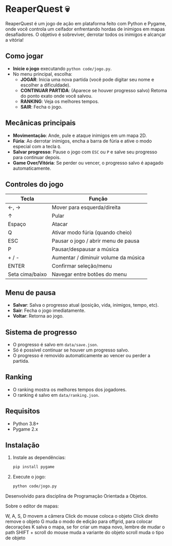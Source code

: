 # ReaperQuest 💀

ReaperQuest é um jogo de ação em plataforma feito com Python e Pygame, onde você controla um ceifador enfrentando hordas de inimigos em mapas desafiadores. O objetivo é sobreviver, derrotar todos os inimigos e alcançar a vitória!

## Como jogar

- **Inicie o jogo** executando `python code/jogo.py`.
- No menu principal, escolha:
  - **JOGAR**: Inicia uma nova partida (você pode digitar seu nome e escolher a dificuldade).
  - **CONTINUAR PARTIDA**: (Aparece se houver progresso salvo) Retoma do ponto exato onde você salvou.
  - **RANKING**: Veja os melhores tempos.
  - **SAIR**: Fecha o jogo.

## Mecânicas principais

- **Movimentação**: Ande, pule e ataque inimigos em um mapa 2D.
- **Fúria**: Ao derrotar inimigos, encha a barra de fúria e ative o modo especial com a tecla `Q`.
- **Salvar progresso**: Pause o jogo com `ESC` ou `P` e salve seu progresso para continuar depois.
- **Game Over/Vitória**: Se perder ou vencer, o progresso salvo é apagado automaticamente.

## Controles do jogo

| Tecla           | Função                               |
| --------------- | ------------------------------------ |
| ←, →            | Mover para esquerda/direita          |
| ↑               | Pular                                |
| Espaço          | Atacar                               |
| Q               | Ativar modo fúria (quando cheio)     |
| ESC             | Pausar o jogo / abrir menu de pausa  |
| P               | Pausar/despausar a música            |
| + / -           | Aumentar / diminuir volume da música |
| ENTER           | Confirmar seleção/menu               |
| Seta cima/baixo | Navegar entre botões do menu         |

## Menu de pausa

- **Salvar**: Salva o progresso atual (posição, vida, inimigos, tempo, etc).
- **Sair**: Fecha o jogo imediatamente.
- **Voltar**: Retorna ao jogo.

## Sistema de progresso

- O progresso é salvo em `data/save.json`.
- Só é possível continuar se houver um progresso salvo.
- O progresso é removido automaticamente ao vencer ou perder a partida.

## Ranking

- O ranking mostra os melhores tempos dos jogadores.
- O ranking é salvo em `data/ranking.json`.

## Requisitos

- Python 3.8+
- Pygame 2.x

## Instalação

1. Instale as dependências:
   ```bash
   pip install pygame
   ```
2. Execute o jogo:
   ```bash
   python code/jogo.py
   ```

Desenvolvido para disciplina de Programação Orientada a Objetos.

Sobre o editor de mapas:

W, A, S, D movem a câmera
Click do mouse coloca o objeto
Click direito remove o objeto
G muda o modo de edição para offgrid, para colocar decorações
K salva o mapa, se for criar um mapa novo, lembre de mudar o path
SHIFT + scroll do mouse muda a variante do objeto
scroll muda o tipo de objeto


